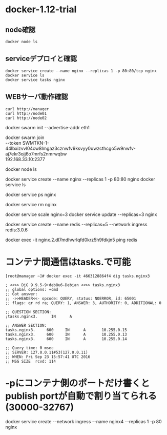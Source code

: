 # docker-1.12-trial

## node確認
```
docker node ls
```

## serviceデプロイと確認
```
docker service create --name nginx --replicas 1 -p 80:80/tcp nginx
docker service ls
docker service tasks nginx
```

## WEBサーバ動作確認
```
curl http://manager
curl http://node01
curl http://node02
```




docker swarm init --advertise-addr eth1

docker swarm join \
  --token SWMTKN-1-44lbxizvvl04cw8lmgaz3cznwfv9ksvyy0uwzcthcgo5w9nwfv-aj7ekr3ojj6o7mrfs2nmrwqbw \
  192.168.33.10:2377

docker node ls


docker service create --name nginx --replicas 1 -p 80:80 nginx
docker service ls

docker service ps nginx

docker service rm nginx

docker service scale nginx=3
docker service update --replicas=3 nginx


docker service create --name redis --replicas=5 --network ingress redis:3.0.6

docker exec -it nginx.2.dl7mdhwrlqfd0krz5h9fdkjn5 ping redis


# コンテナ間通信はtasks.<service>で可能
```
[root@manager ~]# docker exec -it 4663128864f4 dig tasks.nginx3

; <<>> DiG 9.9.5-9+deb8u6-Debian <<>> tasks.nginx3
;; global options: +cmd
;; Got answer:
;; ->>HEADER<<- opcode: QUERY, status: NOERROR, id: 65001
;; flags: qr rd ra; QUERY: 1, ANSWER: 3, AUTHORITY: 0, ADDITIONAL: 0

;; QUESTION SECTION:
;tasks.nginx3.      IN      A

;; ANSWER SECTION:
tasks.nginx3.     600     IN      A       10.255.0.15
tasks.nginx3.     600     IN      A       10.255.0.13
tasks.nginx3.     600     IN      A       10.255.0.14

;; Query time: 0 msec
;; SERVER: 127.0.0.11#53(127.0.0.11)
;; WHEN: Fri Sep 23 15:57:41 UTC 2016
;; MSG SIZE  rcvd: 114
```

# -pにコンテナ側のポートだけ書くとpublish portが自動で割り当てられる(30000-32767)
docker service create --network ingress --name nginx4 --replicas 1 -p 80 nginx


